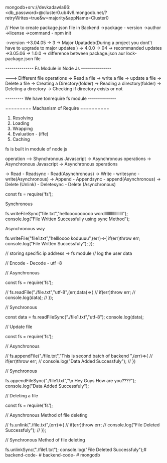 mongodb+srv://devkadawla66:<db_password>@cluster0.ub4v6.mongodb.net/?retryWrites=true&w=majority&appName=Cluster0


// How to create package.json file in Backend
->package - version
->author
->license
->command - npm init


->version
->3.04.05
-> 3 -> Major Upatadeb(During a project you dont't have to upgrade to major
 updates ) -> 4.0.0
 -> 04 -> recommanded updates ->3.05.06
 -> 1.0.0
 -> difference between package.json aur lock-package.json file


--------------   Fs Module in Node Js  ---------------


---> Different file operations
    -> Read a file 
    -> write a file
    -> update a file
    -> Delete a file
    -> Creating a Directory(folder)
    -> Reading a directory(folder)
    -> Deleting a directory
    -> Checking if directory exists or not




---------   We have tonrequire fs module --------------

========= Machanism of Require ==========
1. Resolving
2. Loading
3. Wrapping
4. Evaluation - (iffe)
5. Caching




fs is built in module of node js 


operation --> Shynchronous Javascript  -> Asynchronous operations
 -> Asynchronous Javascript  -> Asynchronous operations


 -> Read - Readsync - Read(Asynchronous)
 -> Write - writesync - write(Asynchronous)
 -> Append - Appendsync - append(Asynchronous)
 -> Delete (Unlink) - Deletesync - Delete (Asynchronous)




const fs = require('fs');

Synchronous

fs.writeFileSync("file.txt","helloooooooooo wordlllllllllllllllll");
console.log("File Written Successfully using sync Method");


Asynchronous way 

fs.writeFile("file1.txt","hellloooo koduuuu",(err)=>{
    if(err)throw err;
    console.log("File Written Successfuly");
});


// storing specific ip address -> fs module
// log the user data


// Encode  - Decode  - utf -8



// Asynchronous

const fs  = require('fs');

// fs.readFile("./file.txt","utf-8",(err,data)=>{
//     if(err)throw err;
//     console.log(data);
// });

// Synchronous 

 const data = fs.readFileSync("./file1.txt","utf-8");
console.log(data);


// Update file

const fs = require('fs');

// Asynchronous

// fs.appendFile("./file.txt","This is second batch of backend ",(err)=>{
//     if(err)throw err;
//     console.log("Data Added Successfuly");
// })



// Synchronous

fs.appendFileSync("./file1.txt","\n Hey Guys How are you????");
console.log("Data Added Successfuly");


// Deleting a file

const fs = require('fs');

// Asynchronous Method of file deleting

// fs.unlink("./file.txt",(err)=>{
//     if(err)throw err;
//     console.log("File Deleted Successfuly");
// });



// Synchronous Method of file deleting

fs.unlinkSync("./file1.txt");
console.log("File Deleted Successfuly");#   b a c k e n d - c o d e -  
 #   b a c k e n d - c o d e -  
 #   m o n g o d b  
 